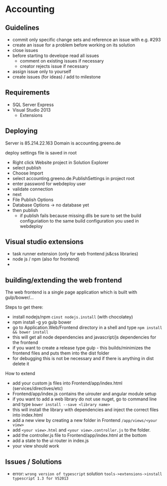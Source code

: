 # Accounting

## Guidelines

* commit only specific change sets and reference an issue with e.g. #293
* create an issue for a problem before working on its solution
* close issues
* before starting to develope read all issues
  * comment on existing issues if necessary
  * creator rejects issue if necessary
* assign issue only to yourself 
* create issues (for ideas) / add to milestone


## Requirements

* SQL Server Express
* Visual Studio 2013
  * Extensions
 

## Deploying

Server is 85.214.22.163
Domain is accounting.greeno.de

deploy settings file is saved in root


* Right click Website project in Solution Explorer
* select publish
* Choose Import 
* select accounting.greeno.de.PublishSettings in project root
* enter password for webdeploy user
* validate connection
* next
* File Publish Options 
* Database Options -> no database yet
* then publish
   * if publish fails because missing dlls be sure to set the build configuriation to the same build configuration you used in webdeploy

## Visual studio extensions

* task runner extension (only for web frontend js&css libraries)
* node js / npm (also for frontend)
* 

## building/extending the web frontend

The web frontend is a single page application which is built with gulp/bower/...

Steps to get there:
* install nodejs/npm `cinst nodejs.install` (with chocolatey)
* npm install -g yo gulp bower
* go to Application.Web/Frontend directory in a shell and type `npm install && bower install`
 * this will get all node dependencies  and javascript/js dependencies for the frontend
* if you want to create a release type gulp - this builds/minimizes the frontend files and puts them into the dist folder
 * for debugging this is not be necessary and if there is anything in dist delete it


How to extend
* add your custom js files into Frontend/app/index.html (services/directives/etc)
* Frontend/app/index.js contains the uirouter and angular module setup 
* if you want to add a web library do not use nuget, go to command line and type `bower install --save <library name>` 
 * this will install the library with dependencies and inject the correct files into index.html 
* add a new view by creating a new folder in Frontend `/app/views/<your view>` 
 * add `<your view>.html` and `<your view>.controller.js` to the folder. 
 * add the controller.js file to Frontend/app/index.html at the bottom
 * add a state to the ui router in index.js
 * your view should work


## Issues  / Solutions


* error: `wrong version of typescript` solution `tools->extensions->install typescript 1.3 for VS2013`
